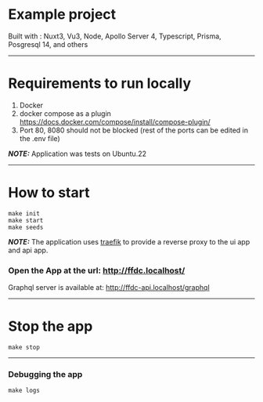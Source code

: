 # Example project

Built with : Nuxt3, Vu3, Node, Apollo Server 4, Typescript, Prisma, Posgresql 14, and others

---

# Requirements to run locally

1. Docker
2. docker compose as a plugin  https://docs.docker.com/compose/install/compose-plugin/
3. Port 80, 8080 should not be blocked (rest of the ports can be edited in the .env file)

**_NOTE:_** Application was tests on Ubuntu.22

---

# How to start

```shell
make init
make start
make seeds 
```

**_NOTE:_** The application uses [traefik](https://doc.traefik.io/traefik/getting-started/quick-start/) to provide a
reverse proxy to the ui app and api app.

### Open the App at the url: http://ffdc.localhost/

Graphql server is available at: http://ffdc-api.localhost/graphql

---

# Stop the app

```shell
make stop
```

---

### Debugging the app

```shell
make logs
```



